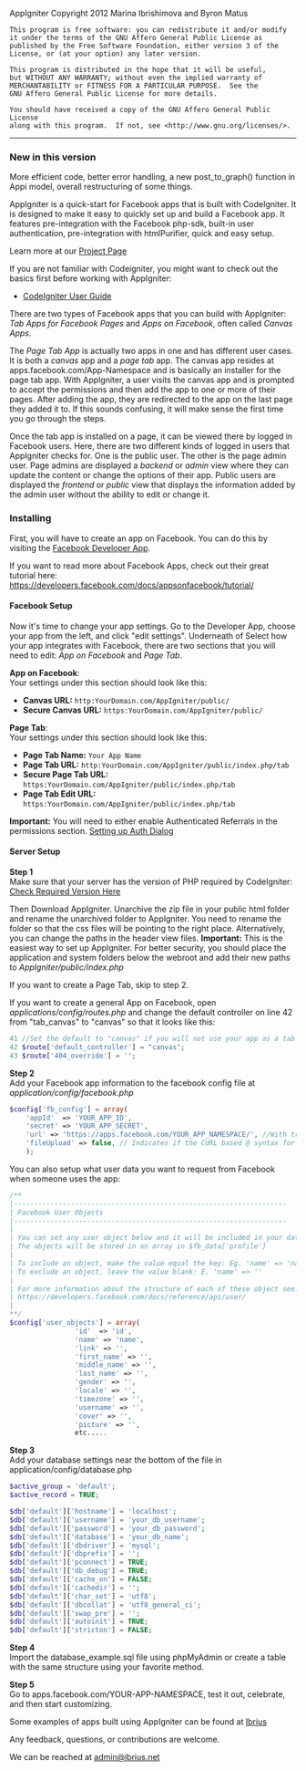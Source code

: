 AppIgniter Copyright 2012 Marina Ibrishimova and Byron Matus
 
    This program is free software: you can redistribute it and/or modify
    it under the terms of the GNU Affero General Public License as
    published by the Free Software Foundation, either version 3 of the
    License, or (at your option) any later version.

    This program is distributed in the hope that it will be useful,
    but WITHOUT ANY WARRANTY; without even the implied warranty of
    MERCHANTABILITY or FITNESS FOR A PARTICULAR PURPOSE.  See the
    GNU Affero General Public License for more details.

    You should have received a copy of the GNU Affero General Public License
    along with this program.  If not, see <http://www.gnu.org/licenses/>.
-----------------------------------------------------------------------------------------------------------------------

### New in this version
More efficient code, better error handling, a new post_to_graph() function in Appi model, overall restructuring of some things.

AppIgniter is a quick-start for Facebook apps that is built with CodeIgniter. It is designed to make it easy to quickly set up and build a Facebook app.  It features pre-integration with the Facebook php-sdk, built-in user authentication, pre-integration with htmlPurifier, quick and easy setup.

Learn more at our [Project Page](https://ibrius.github.com/AppIgniter)

If you are not familiar with Codeigniter, you might want to check out the basics first before working with AppIgniter:
* [CodeIgniter User Guide](http://codeigniter.com/user_guide/)

There are two types of Facebook apps that you can build with AppIgniter: *Tab Apps for Facebook Pages* and *Apps on Facebook*, often called *Canvas Apps*.
   
The *Page Tab App* is actually two apps in one and has different user cases. It is both a *canvas* app and a *page tab* app.  The canvas app resides at apps.facebook.com/App-Namespace and is basically an installer for the page tab app.  With AppIgniter, a user visits the canvas app and is prompted to accept the permissions and then add the app to one or more of their pages.  After adding the app, they are redirected to the app on the last page they added it to. If this sounds confusing, it will make sense the first time you go through the steps.

Once the tab app is installed on a page, it can be viewed there by logged in Facebook users. Here, there are two different kinds of logged in users that AppIgniter checks for.  One is the public user.  The other is the page admin user. Page admins are displayed a *backend* or *admin* view where they can update the content or change the options of their app.  Public users are displayed the *frontend* or *public* view that displays the information added by the admin user without the ability to edit or change it.

### Installing
First, you will have to create an app on Facebook. You can do this by visiting the [Facebook Developer App](https://developers.facebook.com/apps).

If you want to read more about Facebook Apps, check out their great tutorial here:
https://developers.facebook.com/docs/appsonfacebook/tutorial/


#### Facebook Setup

Now it's time to change your app settings. Go to the Developer App, choose your app from the left, and click "edit settings".
Underneath of Select how your app integrates with Facebook, there are two sections that you will need to edit: *App on Facebook* and *Page Tab*.

**App on Facebook**:  
Your settings under this section should look like this:
- **Canvas URL:** ```http:YourDomain.com/AppIgniter/public/```    
- **Secure Canvas URL:** ```https:YourDomain.com/AppIgniter/public/```

**Page Tab**:  
Your settings under this section should look like this:
- **Page Tab Name:** ```Your App Name```
- **Page Tab URL:** ```http:YourDomain.com/AppIgniter/public/index.php/tab```   
- **Secure Page Tab URL:** ```https:YourDomain.com/AppIgniter/public/index.php/tab```   
- **Page Tab Edit URL:** ```https:YourDomain.com/AppIgniter/public/index.php/tab```

**Important:** You will need to either enable Authenticated Referrals in the permissions section.
[Setting up Auth Dialog](https://developers.facebook.com/docs/opengraph/authentication/#configure)


#### Server Setup
**Step 1**   
Make sure that your server has the version of PHP required by CodeIgniter: 
[Check Required Version Here](http://codeigniter.com/user_guide/general/requirements.html)

Then Download AppIgniter. Unarchive the zip file in your public html folder and rename the unarchived folder to AppIgniter. You need to rename the folder so that the css files will be pointing to the right place. Alternatively, you can change the paths in the header view files. 
**Important:** This is the easiest way to set up AppIgniter. For better security, you should place the application and system folders below the webroot and add their new paths to *AppIgniter/public/index.php*

If you want to create a Page Tab, skip to step 2.

If you want to create a general App on Facebook, open *applications/config/routes.php* and change the default controller on line 42 from "tab_canvas" to "canvas" so that it looks like this:
```php
41 //Set the default to "canvas" if you will not use your app as a tab for Facebook pages but just an app on Facebook
42 $route['default_controller'] = "canvas"; 
43 $route['404_override'] = '';
```

**Step 2**   
Add your Facebook app information to the facebook config file at *application/config/facebook.php*
```php
$config['fb_config'] = array(
	'appId'  => 'YOUR_APP_ID',
	'secret' => 'YOUR_APP_SECRET',
	'url' => 'https://apps.facebook.com/YOUR_APP_NAMESPACE/', //With trailing slash / . Only needed for tab apps
	'fileUpload' => false, // Indicates if the CURL based @ syntax for file uploads is enabled.
	);
```
You can also setup what user data you want to request from Facebook when someone uses the app:
```php
/**
|-------------------------------------------------------------------
| Facebook User Objects
|-------------------------------------------------------------------
|
| You can set any user object below and it will be included in your databse session so that it always available.
| The objects will be stored in an array in $fb_data['profile']
|
| To include an object, make the value equal the key: Eg. 'name' => 'name' 
| To exclude an object, leave the value blank: E. 'name' => ''
|
| For more information about the structure of each of these object see:
| https://developers.facebook.com/docs/reference/api/user/
|
**/
$config['user_objects'] = array(
				'id'  => 'id',
				'name' => 'name',
				'link' => '',
				'first_name' => '',
				'middle_name' => '',
				'last_name' => '',
				'gender' => '',
				'locale' => '',
				'timezone' => '',
				'username' => '',
				'cover' => '',
				'picture' => '',
				etc.....
```

**Step 3**   
Add your database settings near the bottom of the file in application/config/database.php
```php
$active_group = 'default';
$active_record = TRUE;

$db['default']['hostname'] = 'localhost';
$db['default']['username'] = 'your_db_username';
$db['default']['password'] = 'your_db_password';
$db['default']['database'] = 'your_db_name';
$db['default']['dbdriver'] = 'mysql';
$db['default']['dbprefix'] = '';
$db['default']['pconnect'] = TRUE;
$db['default']['db_debug'] = TRUE;
$db['default']['cache_on'] = FALSE;
$db['default']['cachedir'] = '';
$db['default']['char_set'] = 'utf8';
$db['default']['dbcollat'] = 'utf8_general_ci';
$db['default']['swap_pre'] = '';
$db['default']['autoinit'] = TRUE;
$db['default']['stricton'] = FALSE;
```

**Step 4**   
Import the database_example.sql file using phpMyAdmin or create a table with the same structure using your favorite method.

**Step 5**   
Go to apps.facebook.com/YOUR-APP-NAMESPACE, test it out, celebrate, and then start customizing.

Some examples of apps built using AppIgniter can be found at [Ibrius](https://ibrius.net)

Any feedback, questions, or contributions are welcome.

We can be reached at admin@ibrius.net
